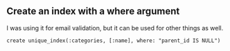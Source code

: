 ## Create an index with a where argument

I was using it for email validation, but it can be used for other things as well.

```
create unique_index(:categories, [:name], where: "parent_id IS NULL")
```

